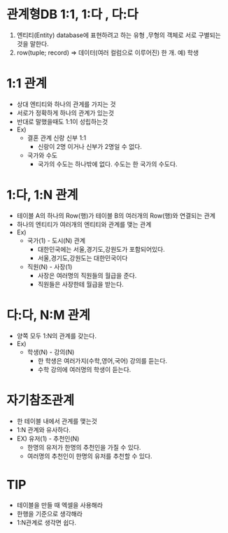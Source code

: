 # 관계형DB 1:1, 1:다 , 다:다
1. 엔티티(Entity) database에 표현하려고 하는 유형 ,무형의 객체로 서로 구별되는 것을 말한다.
2.  row(tuple; record) => 데이터(여러 컬럼으로 이루어진) 한 개. 예) 학생
# 1:1 관계
- 상대 엔티티와 하나의 관게를 가지는 것
- 서로가 정확하게 하나의 관계가 있는것
- 반대로 말했을때도 1:1이 성립하는것
- Ex) 
  * 결혼 관계 신랑 신부 1:1
    - 신랑이 2명 이거나 신부가 2명일 수 없다.
  * 국가와 수도 
    - 국가의 수도는 하나밖에 없다. 수도는 한 국가의 수도다.

# 1:다, 1:N 관계
- 테이블 A의 하나의 Row(행)가 테이블 B의 여러개의 Row(행)와 연결되는 관계
- 하나의 엔티티가 여러개의 엔티티와 관계를 맺는 관계
- Ex)
  * 국가(1) - 도시(N) 관계
    - 대한민국에는 서울,경기도,강원도가 포함되어있다.
    - 서울,경기도,강원도는 대한민국이다
  * 직원(N) - 사장(1)
    - 사장은 여러명의 직원들의 월급을 준다.
    - 직원들은 사장한테 월급을 받는다.

# 다:다, N:M 관계
- 양쪽 모두 1:N의 관계를 갖는다.
- Ex)
  * 학생(N) - 강의(N)
    - 한 학생은 여러가지(수학,영어,국어) 강의를 듣는다.
    - 수학 강의에 여러명의 학생이 듣는다.

# 자기참조관계
- 한 테이블 내에서 관계를 맺는것
- 1:N 관계와 유사하다.
- EX) 유저(1) - 추천인(N)
    - 한명의 유저가 한명의 추천인을 가질 수 있다.
    - 여러명의 추천인이 한명의 유저를 추천할 수 있다.


# TIP
- 테이블을 만들 때 엑셀을 사용해라
- 한행을 기준으로 생각해라
- 1:N관계로 생각면 쉽다.